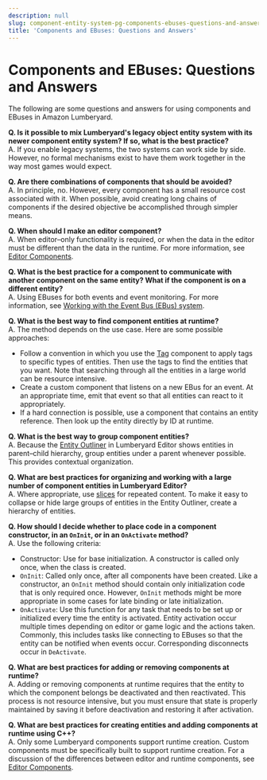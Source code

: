 ```yaml
---
description: null
slug: component-entity-system-pg-components-ebuses-questions-and-answers
title: 'Components and EBuses: Questions and Answers'
---
```

# Components and EBuses: Questions and Answers<a name="component-entity-system-pg-components-ebuses-questions-and-answers"></a>

The following are some questions and answers for using components and EBuses in Amazon Lumberyard\.

**Q\. Is it possible to mix Lumberyard's legacy object entity system with its newer component entity system? If so, what is the best practice?**  
A\. If you enable legacy systems, the two systems can work side by side\. However, no formal mechanisms exist to have them work together in the way most games would expect\.

**Q\. Are there combinations of components that should be avoided?**  
A\. In principle, no\. However, every component has a small resource cost associated with it\. When possible, avoid creating long chains of components if the desired objective be accomplished through simpler means\.

**Q\. When should I make an editor component?**  
A\. When editor–only functionality is required, or when the data in the editor must be different than the data in the runtime\. For more information, see [Editor Components](/docs/userguide/components/entity-system-pg-editor-components.md)\.

**Q\. What is the best practice for a component to communicate with another component on the same entity? What if the component is on a different entity?**  
A\. Using EBuses for both events and event monitoring\. For more information, see [Working with the Event Bus \(EBus\) system](/docs/userguide/programming/ebus/intro.md)\.

**Q\. What is the best way to find component entities at runtime?**  
A\. The method depends on the use case\. Here are some possible approaches:  
+ Follow a convention in which you use the [Tag](/docs/userguide/components/tag.md) component to apply tags to specific types of entities\. Then use the tags to find the entities that you want\. Note that searching through all the entities in a large world can be resource intensive\.
+ Create a custom component that listens on a new EBus for an event\. At an appropriate time, emit that event so that all entities can react to it appropriately\.
+ If a hard connection is possible, use a component that contains an entity reference\. Then look up the entity directly by ID at runtime\.

**Q\. What is the best way to group component entities?**  
A\. Because the [Entity Outliner](/docs/userguide/components/entity-outliner.md) in Lumberyard Editor shows entities in parent–child hierarchy, group entities under a parent whenever possible\. This provides contextual organization\.

**Q\. What are best practices for organizing and working with a large number of component entities in Lumberyard Editor?**  
A\. Where appropriate, use [slices](/docs/userguide/components/slices.md) for repeated content\. To make it easy to collapse or hide large groups of entities in the Entity Outliner, create a hierarchy of entities\.

**Q\. How should I decide whether to place code in a component constructor, in an `OnInit`, or in an `OnActivate` method?**  
A\. Use the following criteria:  
+ Constructor: Use for base initialization\. A constructor is called only once, when the class is created\.
+ `OnInit`: Called only once, after all components have been created\. Like a constructor, an `OnInit` method should contain only initialization code that is only required once\. However, `OnInit` methods might be more appropriate in some cases for late binding or late initialization\.
+ `OnActivate`: Use this function for any task that needs to be set up or initialized every time the entity is activated\. Entity activation occur multiple times depending on editor or game logic and the actions taken\. Commonly, this includes tasks like connecting to EBuses so that the entity can be notified when events occur\. Corresponding disconnects occur in `DeActivate`\.

**Q\. What are best practices for adding or removing components at runtime?**  
A\. Adding or removing components at runtime requires that the entity to which the component belongs be deactivated and then reactivated\. This process is not resource intensive, but you must ensure that state is properly maintained by saving it before deactivation and restoring it after activation\.

**Q\. What are best practices for creating entities and adding components at runtime using C\+\+?**  
A\. Only some Lumberyard components support runtime creation\. Custom components must be specifically built to support runtime creation\. For a discussion of the differences between editor and runtime components, see [Editor Components](/docs/userguide/components/entity-system-pg-editor-components.md)\.